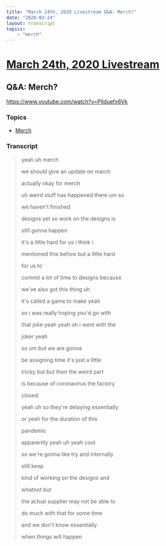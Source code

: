 ```yaml
---
title: "March 24th, 2020 Livestream Q&A: Merch?"
date: "2020-03-24"
layout: transcript
topics:
    - "merch"
---
```

# [March 24th, 2020 Livestream](../2020-03-24.md)
## Q&A: Merch?
https://www.youtube.com/watch?v=PIlduefx6Vk

### Topics
* [Merch](../topics/merch.md)

### Transcript

> yeah uh merch
>
> we should give an update on march
>
> actually okay for merch
>
> uh weird stuff has happened there um so
>
> we haven't finished
>
> designs yet so work on the designs is
>
> still gonna happen
>
> it's a little hard for us i think i
>
> mentioned this before but a little hard
>
> for us to
>
> commit a lot of time to designs because
>
> we've also got this thing uh
>
> it's called a game to make yeah
>
> so i was really hoping you'd go with
>
> that joke yeah yeah oh i went with the
>
> joker yeah
>
> so um but we are gonna
>
> be assigning time it's just a little
>
> tricky but but then the weird part
>
> is because of coronavirus the factory
>
> closed
>
> yeah uh so they're delaying essentially
>
> or yeah for the duration of this
>
> pandemic
>
> apparently yeah uh yeah cool
>
> so we're gonna like try and internally
>
> still keep
>
> kind of working on the designs and
>
> whatnot but
>
> the actual supplier may not be able to
>
> do much with that for some time
>
> and we don't know essentially
>
> when things will happen
